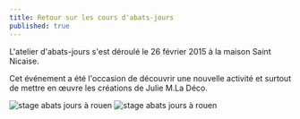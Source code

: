 ```yaml
---
title: Retour sur les cours d'abats-jours
published: true
---
```


L'atelier d'abats-jours s'est déroulé le 26 février 2015 à la maison Saint Nicaise. 

Cet événement a été l'occasion de découvrir une nouvelle activité et surtout de mettre en œuvre les créations de Julie M.La Déco.

![stage abats jours à rouen]({{site.baseurl}}/media/abat-jour-final-pres.jpg)
![stage abats jours à rouen]({{site.baseurl}}/media/abat-jour-patine.jpg)

